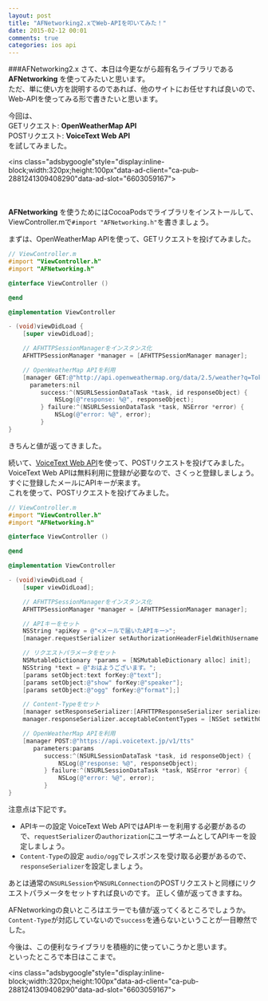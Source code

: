 ```yaml
---
layout: post
title: "AFNetworking2.xでWeb-APIを叩いてみた！"
date: 2015-02-12 00:01
comments: true
categories: ios api
---
```


###AFNetworking2.x
さて、本日は今更ながら超有名ライブラリである **AFNetworking** を使ってみたいと思います。  
ただ、単に使い方を説明するのであれば、他のサイトにお任せすれば良いので、Web-APIを使ってみる形で書きたいと思います。  

今回は、  
GETリクエスト: **OpenWeatherMap API**  
POSTリクエスト: **VoiceText Web API**  
を試してみました。  

<script async src="//pagead2.googlesyndication.com/pagead/js/adsbygoogle.js"></script>
<ins class="adsbygoogle"style="display:inline-block;width:320px;height:100px"data-ad-client="ca-pub-2881241309408290"data-ad-slot="6603059167"></ins>
<script>
(adsbygoogle = window.adsbygoogle || []).push({});
</script>

<!-- more -->
　

**AFNetworking** を使うためにはCocoaPodsでライブラリをインストールして、  
ViewController.mで`#import "AFNetworking.h"`を書きましょう。  

まずは、OpenWeatherMap APIを使って、GETリクエストを投げてみました。  

```objective-c
// ViewController.m
#import "ViewController.h"
#import "AFNetworking.h"

@interface ViewController ()

@end

@implementation ViewController

- (void)viewDidLoad {
	[super viewDidLoad];

	// AFHTTPSessionManagerをインスタンス化
	AFHTTPSessionManager *manager = [AFHTTPSessionManager manager];

	// OpenWeatherMap APIを利用
	[manager GET:@"http://api.openweathermap.org/data/2.5/weather?q=Tokyo,jp"
	  parameters:nil
	     success:^(NSURLSessionDataTask *task, id responseObject) {
			 NSLog(@"response: %@", responseObject);
		 } failure:^(NSURLSessionDataTask *task, NSError *error) {
			 NSLog(@"error: %@", error);
		 }
}
```

きちんと値が返ってきました。  

続いて、[VoiceText Web API](https://cloud.voicetext.jp/webapi)を使って、POSTリクエストを投げてみました。  
VoiceText Web APIは無料利用に登録が必要なので、さくっと登録しましょう。  
すぐに登録したメールにAPIキーが来ます。  
これを使って、POSTリクエストを投げてみました。  

```objective-c
// ViewController.m
#import "ViewController.h"
#import "AFNetworking.h"

@interface ViewController ()

@end

@implementation ViewController

- (void)viewDidLoad {
	[super viewDidLoad];

	// AFHTTPSessionManagerをインスタンス化
	AFHTTPSessionManager *manager = [AFHTTPSessionManager manager];

	// APIキーをセット
	NSString *apiKey = @"<メールで届いたAPIキー>";
	[manager.requestSerializer setAuthorizationHeaderFieldWithUsername:apiKey password:nil];

	// リクエストパラメータをセット
	NSMutableDictionary *params = [NSMutableDictionary alloc] init];
	NSString *text = @"おはようございます。";
	[params setObject:text forKey:@"text"];
	[params setObject:@"show" forKey:@"speaker"];
	[params setObject:@"ogg" forKey:@"format"];]

	// Content-Typeをセット
	[manager setResponseSerializer:[AFHTTPResponseSerializer serializer]];
	manager.responseSerializer.acceptableContentTypes = [NSSet setWithObject:@"audio/ogg"];

	// OpenWeatherMap APIを利用
	[manager POST:@"https://api.voicetext.jp/v1/tts"
	   parameters:params
	      success:^(NSURLSessionDataTask *task, id responseObject) {
			  NSLog(@"response: %@", responseObject);
		  } failure:^(NSURLSessionDataTask *task, NSError *error) {
			  NSLog(@"error: %@", error);
		  }
}
```

注意点は下記です。  

* APIキーの設定
VoiceText Web APIではAPIキーを利用する必要があるので、`requestSerializer`の`authorization`にユーザネームとしてAPIキーを設定しましょう。  
* `Content-Type`の設定
`audio/ogg`でレスポンスを受け取る必要があるので、`responseSerializer`を設定しましょう。  

あとは通常の`NSURLSession`や`NSURLConnection`のPOSTリクエストと同様にリクエストパラメータをセットすれば良いのです。
正しく値が返ってきますね。  

AFNetworkingの良いところはエラーでも値が返ってくるところでしょうか。  
`Content-Type`が対応していないので`success`を通らないということが一目瞭然でした。  

今後は、この便利なライブラリを積極的に使っていこうかと思います。  
といったところで本日はここまで。  

<script async src="//pagead2.googlesyndication.com/pagead/js/adsbygoogle.js"></script>
<ins class="adsbygoogle"style="display:inline-block;width:320px;height:100px"data-ad-client="ca-pub-2881241309408290"data-ad-slot="6603059167"></ins>
<script>
(adsbygoogle = window.adsbygoogle || []).push({});
</script>
